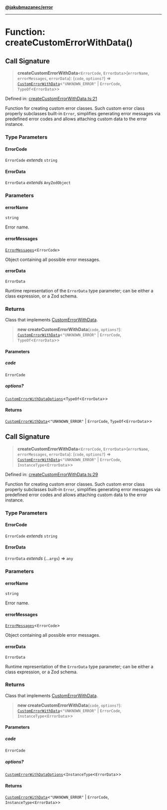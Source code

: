 [**@jakubmazanec/error**](../README.md)

---

# Function: createCustomErrorWithData()

## Call Signature

> **createCustomErrorWithData**\<`ErrorCode`, `ErrorData`\>(`errorName`, `errorMessages`,
> `errorData`): (`code`, `options?`) =>
> [`CustomErrorWithData`](../type-aliases/CustomErrorWithData.md)\<`"UNKNOWN_ERROR"` \| `ErrorCode`,
> `TypeOf`\<`ErrorData`\>\>

Defined in:
[createCustomErrorWithData.ts:21](https://github.com/jakubmazanec/tools/blob/a9ba87d349a220bbed24d161794f90a6ba6009e5/packages/error/source/createCustomErrorWithData.ts#L21)

Function for creating custom error classes. Such custom error class properly subclasses built-in
`Error`, simplifies generating error messages via predefined error codes and allows attaching custom
data to the error instance.

### Type Parameters

#### ErrorCode

`ErrorCode` _extends_ `string`

#### ErrorData

`ErrorData` _extends_ `AnyZodObject`

### Parameters

#### errorName

`string`

Error name.

#### errorMessages

[`ErrorMessages`](../type-aliases/ErrorMessages.md)\<`ErrorCode`\>

Object containing all possible error messages.

#### errorData

`ErrorData`

Runtime representation of the `ErrorData` type parameter; can be either a class expression, or a Zod
schema.

### Returns

Class that implements [CustomErrorWithData](../type-aliases/CustomErrorWithData.md).

> **new createCustomErrorWithData**(`code`, `options?`):
> [`CustomErrorWithData`](../type-aliases/CustomErrorWithData.md)\<`"UNKNOWN_ERROR"` \| `ErrorCode`,
> `TypeOf`\<`ErrorData`\>\>

#### Parameters

##### code

`ErrorCode`

##### options?

[`CustomErrorWithDataOptions`](../type-aliases/CustomErrorWithDataOptions.md)\<`TypeOf`\<`ErrorData`\>\>

#### Returns

[`CustomErrorWithData`](../type-aliases/CustomErrorWithData.md)\<`"UNKNOWN_ERROR"` \| `ErrorCode`,
`TypeOf`\<`ErrorData`\>\>

## Call Signature

> **createCustomErrorWithData**\<`ErrorCode`, `ErrorData`\>(`errorName`, `errorMessages`,
> `errorData`): (`code`, `options?`) =>
> [`CustomErrorWithData`](../type-aliases/CustomErrorWithData.md)\<`"UNKNOWN_ERROR"` \| `ErrorCode`,
> `InstanceType`\<`ErrorData`\>\>

Defined in:
[createCustomErrorWithData.ts:29](https://github.com/jakubmazanec/tools/blob/a9ba87d349a220bbed24d161794f90a6ba6009e5/packages/error/source/createCustomErrorWithData.ts#L29)

Function for creating custom error classes. Such custom error class properly subclasses built-in
`Error`, simplifies generating error messages via predefined error codes and allows attaching custom
data to the error instance.

### Type Parameters

#### ErrorCode

`ErrorCode` _extends_ `string`

#### ErrorData

`ErrorData` _extends_ (...`args`) => `any`

### Parameters

#### errorName

`string`

Error name.

#### errorMessages

[`ErrorMessages`](../type-aliases/ErrorMessages.md)\<`ErrorCode`\>

Object containing all possible error messages.

#### errorData

`ErrorData`

Runtime representation of the `ErrorData` type parameter; can be either a class expression, or a Zod
schema.

### Returns

Class that implements [CustomErrorWithData](../type-aliases/CustomErrorWithData.md).

> **new createCustomErrorWithData**(`code`, `options?`):
> [`CustomErrorWithData`](../type-aliases/CustomErrorWithData.md)\<`"UNKNOWN_ERROR"` \| `ErrorCode`,
> `InstanceType`\<`ErrorData`\>\>

#### Parameters

##### code

`ErrorCode`

##### options?

[`CustomErrorWithDataOptions`](../type-aliases/CustomErrorWithDataOptions.md)\<`InstanceType`\<`ErrorData`\>\>

#### Returns

[`CustomErrorWithData`](../type-aliases/CustomErrorWithData.md)\<`"UNKNOWN_ERROR"` \| `ErrorCode`,
`InstanceType`\<`ErrorData`\>\>
